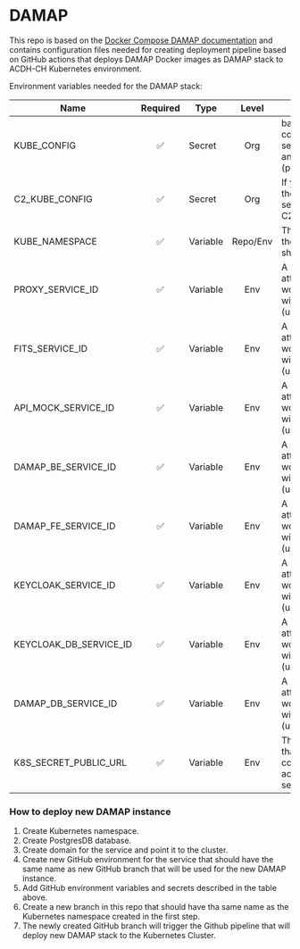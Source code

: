 # DAMAP

This repo is based on the [Docker Compose DAMAP documentation](https://github.com/tuwien-csd/damap-backend/tree/next/docker "Docker Compose based DAMAP") and contains configuration files needed for creating deployment pipeline based on GitHub actions that deploys DAMAP Docker images as DAMAP stack to ACDH-CH Kubernetes environment. 

Environment variables needed for the DAMAP stack:

|Name|Required|Type|Level|Description|
|----|:------:|----|:---:|-----------|
|KUBE_CONFIG|:white_check_mark:|Secret|Org|base64 encoded K8s config file. Usually set at the Org level and shared by all (public) repositories. |
|C2_KUBE_CONFIG|:white_check_mark:|Secret|Org|If you deploy using the workflow for the second cluster the C2_ variant is used. |
|KUBE_NAMESPACE|:white_check_mark:|Variable|Repo/Env|The K8s namespace the deployment should be installed to. |
|PROXY_SERVICE_ID|:white_check_mark:|Variable|Env|A K8s label ID is attached to the workload/deployment with this value (usually a number) |
|FITS_SERVICE_ID|:white_check_mark:|Variable|Env|A K8s label ID is attached to the workload/deployment with this value (usually a number) |
|API_MOCK_SERVICE_ID|:white_check_mark:|Variable|Env|A K8s label ID is attached to the workload/deployment with this value (usually a number) |
|DAMAP_BE_SERVICE_ID|:white_check_mark:|Variable|Env|A K8s label ID is attached to the workload/deployment with this value (usually a number) |
|DAMAP_FE_SERVICE_ID|:white_check_mark:|Variable|Env|A K8s label ID is attached to the workload/deployment with this value (usually a number) |
|KEYCLOAK_SERVICE_ID|:white_check_mark:|Variable|Env|A K8s label ID is attached to the workload/deployment with this value (usually a number) |
|KEYCLOAK_DB_SERVICE_ID|:white_check_mark:|Variable|Env|A K8s label ID is attached to the workload/deployment with this value (usually a number) |
|DAMAP_DB_SERVICE_ID|:white_check_mark:|Variable|Env|A K8s label ID is attached to the workload/deployment with this value (usually a number) |
|K8S_SECRET_PUBLIC_URL|:white_check_mark:|Variable|Env|The URI with https:// that should be configured for access to the service. |


### How to deploy new DAMAP instance

1. Create Kubernetes namespace.
2. Create PostgresDB database.
3. Create domain for the service and point it to the cluster.
4. Create new GitHub environment for the service that should have the same name as new GitHub branch that will be used for the new DAMAP instance.
5. Add GitHub environment variables and secrets described in the table above.
6. Create a new branch in this repo that should have tha same name as the Kubernetes namespace created in the first step.
8. The newly created GitHub branch will trigger the Github pipeline that will deploy new DAMAP stack to the Kubernetes Cluster.
